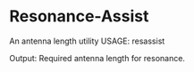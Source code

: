 # Resonance-Assist
An antenna length utility
USAGE: resassist <resonant frequency>

Output: Required antenna length for resonance.
